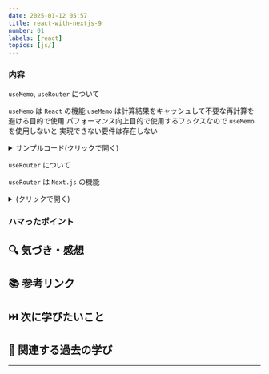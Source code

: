 ```yaml
---
date: 2025-01-12 05:57
title: react-with-nextjs-9
number: 01
labels: [react]
topics: [js/]
---
```


### 内容

`useMemo`, `useRouter` について

`useMemo` は `React` の機能
`useMemo` は計算結果をキャッシュして不要な再計算を避ける目的で使用
パフォーマンス向上目的で使用するフックスなので `useMemo` を使用しないと
実現できない要件は存在しない

<details>
<summary>サンプルコード(クリックで開く)</summary>

`useMemo` を使用して `about` ページではカウントの値を二倍する
`useCounter` というカスタムフックスで `doubleCount` を定義

```jsx
import { useCallback, useMemo, useState } from 'react';

export const useCounter = () => {
  const [count, setCount] = useState(1);
  const [isView, setIsView] = useState(true);

  const doubleCount = useMemo(() => {
    return count * 2;
  }, [count]);

  const handleClick = useCallback(() => {
    if (count < 5) {
      setCount((prevCount) => prevCount + 1);
    }
  }, [count]);

  const handleView = useCallback(() => {
    setIsView((prevIsView) => !prevIsView);
  }, []);

  return { count, doubleCount, isView, handleClick, handleView };
};
```

あとは `about` ページで使用するだけ

```jsx
/* eslint-disable react/prop-types */
import Footer from 'src/components/Footer';
import Header from 'src/components/Header';
import Main from 'src/components/Main';
import styles from 'src/components/Main/Main.module.css';

export default function Home(props) {
  const {
    doubleCount,
    isView,
    handleClick,
    handleView,
    text,
    array,
    handleChange,
    handleAdd,
  } = props;
  return (
    <>
      <Header />
      <main className={styles.main}>
        {isView ? <h1>{doubleCount}</h1> : null}
        <button onClick={handleView}>{isView ? '非表示' : '表示'}</button>
        <button onClick={handleClick}>カウントアップ</button>

        <input type="text" value={text} onChange={handleChange} />
        <button onClick={handleAdd}>追加</button>
        <ul>
          {array.map((item) => {
            return <li key={item}>{item}</li>;
          })}
        </ul>
        <Main title="index" />
      </main>
      <Footer />
    </>
  );
}
```

</details>

`useRouter` について

`useRouter` は `Next.js` の機能

<details>s
<summary>(クリックで開く)</summary>

`useRouter` を使用してパスに応じて背景色を切り替える

```jsx
import { useRouter } from 'next/router';
import { useEffect, useMemo } from 'react';

export const useSetBgColor = () => {
  const router = useRouter();

  const bgColor = useMemo(() => {
    return router.pathname === '/' ? 'skyblue' : 'orange';
  }, [router.pathname]);

  useEffect(() => {
    document.body.style.backgroundColor = bgColor;

    return () => {
      document.body.style.backgroundColor = '';
    };
  }, [bgColor]);
};
```

さっきのは三項演算子だけど switch 文でも実現可能

```jsx
import { useRouter } from 'next/router';
import { useEffect, useMemo } from 'react';

export const useSetBgColor = () => {
  const router = useRouter();

  const bgColor = useMemo(() => {
    switch (router.pathname) {
      case '/': {
        return 'skyblue';
      }

      case '/about': {
        return 'orange';
      }

      default:
        return '';
    }
  }, [router.pathname]);

  useEffect(() => {
    document.body.style.backgroundColor = bgColor;

    return () => {
      document.body.style.backgroundColor = '';
    };
  }, [bgColor]);
};
```

</details>

### ハマったポイント

## 🔍 気づき・感想

## 📚 参考リンク

## ⏭️ 次に学びたいこと

## 📌 関連する過去の学び

---
